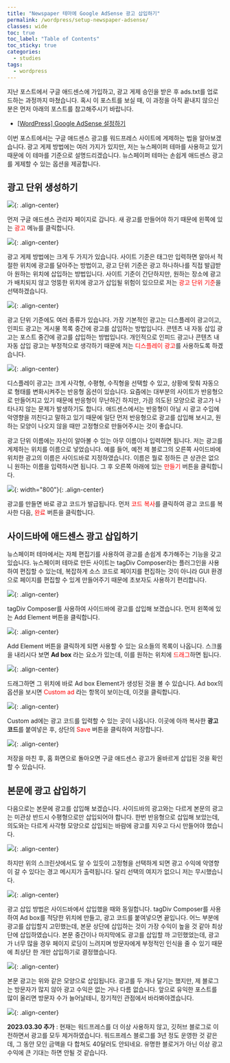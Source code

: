 ```yaml
---
title: "Newspaper 테마에 Google AdSense 광고 삽입하기"
permalink: /wordpress/setup-newspaper-adsense/
classes: wide
toc: true
toc_label: "Table of Contents"
toc_sticky: true
categories:
  - studies
tags:
  - wordpress
---
```


지난 포스트에서 구글 애드센스에 가입하고, 광고 게제 승인을 받은 후 ads.txt를 업로드하는 과정까지 마쳤습니다. 혹시 이 포스트를 보실 때, 이 과정을 아직 끝내지 않으신 분은 먼저 아래의 포스트를 참고해주시기 바랍니다.

- [[WordPress] Google AdSense 설정하기](/wordpress/setting-google-adsense/)

이번 포스트에서는 구글 애드센스 광고를 워드프레스 사이트에 게제하는 법을 알아보겠습니다. 광고 게제 방법에는 여러 가지가 있지만, 저는 뉴스페이퍼 테마를 사용하고 있기 때문에 이 테마를 기준으로 설명드리겠습니다. 뉴스페이퍼 테마는 손쉽게 애드센스 광고를 게제할 수 있는 옵션을 제공합니다.

## 광고 단위 생성하기

![](/assets/images/WP/017/01.png){: .align-center}

먼저 구글 애드센스 관리자 페이지로 갑니다. 새 광고를 만들어야 하기 때문에 왼쪽에 있는 <span style="color:red">광고</span> 메뉴를 클릭합니다.

![](/assets/images/WP/017/02.png){: .align-center}

광고 게제 방법에는 크게 두 가지가 있습니다. 사이트 기준은 태그만 입력하면 알아서 적절한 위치에 광고를 달아주는 방법이고, 광고 단위 기준은 광고 하나하나를 직접 발급받아 원하는 위치에 삽입하는 방법입니다. 사이트 기준이 간단하지만, 원하는 장소에 광고가 배치되지 않고 엉뚱한 위치에 광고가 삽입될 위험이 있으므로 저는 <span style="color:red">광고 단위 기준</span>을 선택하겠습니다.

![](/assets/images/WP/017/03.png){: .align-center}

광고 단위 기준에도 여러 종류가 있습니다. 가장 기본적인 광고는 디스플레이 광고이고, 인피드 광고는 게시물 목록 중간에 광고를 삽입하는 방법입니다. 콘텐츠 내 자동 삽입 광고는 포스트 중간에 광고를 삽입하는 방법입니다. 개인적으로 인피드 광고나 콘텐츠 내 자동 삽입 광고는 부정적으로 생각하기 때문에 저는 <span style="color:red">디스플레이 광고</span>를 사용하도록 하겠습니다.

![](/assets/images/WP/017/04.png){: .align-center}

디스플레이 광고는 크게 사각형, 수평형, 수직형을 선택할 수 있고, 상황에 맞춰 자동으로 형태를 변화시켜주는 반응형 옵션이 있습니다. 요즘에는 대부분의 사이트가 반응형으로 만들어지고 있기 때문에 반응형이 무난하긴 하지만, 가끔 의도된 모양으로 광고가 나타나지 않는 문제가 발생하기도 합니다. 애드센스에서는 반응형이 아닐 시 광고 수입에 악영향을 끼친다고 말하고 있기 때문에 일단 먼저 반응형으로 광고를 삽입해 보시고, 원하는 모양이 나오지 않을 때만 고정형으로 만들어주시는 것이 좋습니다.

광고 단위 이름에는 자신이 알아볼 수 있는 아무 이름이나 입력하면 됩니다. 저는 광고를 게제하는 위치를 이름으로 넣었습니다. 예를 들어, 예전 제 블로그의 오른쪽 사이드바에 위치한 광고의 이름은 사이드바로 지정하였습니다. 이름은 뭘로 정하든 큰 상관은 없으니 원하는 이름을 입력하시면 됩니다. 그 후 오른쪽 아래에 있는 <span style="color:red">만들기</span> 버튼을 클릭합니다.

![](/assets/images/WP/017/05.png){: width="800"}{: .align-center}

광고를 만들면 바로 광고 코드가 발급됩니다. 먼저 <span style="color:red">코드 복사</span>를 클릭하여 광고 코드를 복사한 다음, <span style="color:red">완료</span> 버튼을 클릭합니다.

## 사이드바에 애드센스 광고 삽입하기

뉴스페이퍼 테마에서는 자체 편집기를 사용하여 광고를 손쉽게 추가해주는 기능을 갖고 있습니다. 뉴스페이퍼 테마로 만든 사이트는 tagDiv Composer라는 플러그인을 사용하여 편집할 수 있는데, 복잡하게 소스 코드로 페이지를 편집하는 것이 아니라 GUI 환경으로 페이지를 편집할 수 있게 만들어주기 때문에 초보자도 사용하기 편리합니다.

![](/assets/images/WP/017/06.png){: .align-center}

tagDiv Composer를 사용하여 사이드바에 광고를 삽입해 보겠습니다. 먼저 왼쪽에 있는 Add Element 버튼을 클릭합니다.

![](/assets/images/WP/017/07.png){: .align-center}

Add Element 버튼을 클릭하게 되면 사용할 수 있는 요소들의 목록이 나옵니다. 스크롤을 내리시다 보면 **Ad box** 라는 요소가 있는데, 이를 원하는 위치에 <span style="color:red">드래그</span>하면 됩니다.

![](/assets/images/WP/017/08.png){: .align-center}

드래그하면 그 위치에 바로 Ad box Element가 생성된 것을 볼 수 있습니다. Ad box의 옵션을 보시면 <span style="color:red">Custom ad</span> 라는 항목이 보이는데, 이것을 클릭합니다.

![](/assets/images/WP/017/09.png){: .align-center}

Custom ad에는 광고 코드를 입력할 수 있는 곳이 나옵니다. 이곳에 아까 복사한 **광고 코드**를 붙여넣은 후, 상단의 <span style="color:red">Save</span> 버튼을 클릭하여 저장합니다.

![](/assets/images/WP/017/10.png){: .align-center}

저장을 마친 후, 홈 화면으로 돌아오면 구글 애드센스 광고가 올바르게 삽입된 것을 확인할 수 있습니다.

## 본문에 광고 삽입하기

다음으로는 본문에 광고를 삽입해 보겠습니다. 사이드바의 광고와는 다르게 본문의 광고는 미관상 반드시 수평형으로만 삽입되어야 합니다. 한번 반응형으로 삽입해 보았는데, 의도와는 다르게 사각형 모양으로 삽입되는 바람에 광고를 지우고 다시 만들어야 했습니다. 

![](/assets/images/WP/017/11.png){: .align-center}

하지만 위의 스크린샷에서도 알 수 있듯이 고정형을 선택하게 되면 광고 수익에 악영향이 갈 수 있다는 경고 메시지가 출력됩니다. 달리 선택의 여지가 없으니 저는 무시했습니다.

![](/assets/images/WP/017/12.png){: .align-center}

광고 삽입 방법은 사이드바에서 삽입했을 때와 동일합니다. tagDiv Composer를 사용하여 Ad box를 적당한 위치에 만들고, 광고 코드를 붙여넣으면 끝입니다. 어느 부분에 광고를 삽입할지 고민했는데, 본문 상단에 삽입하는 것이 가장 수익이 높을 것 같아 최상단에 삽입하였습니다. 본문 중간이나 마지막에도 광고를 삽입할 까 고민했었는데, 광고가 너무 많을 경우 페이지 로딩이 느려지며 방문자에게 부정적인 인식을 줄 수 있기 때문에 최상단 한 개만 삽입하기로 결정했습니다.

![](/assets/images/WP/017/13.png){: .align-center}

본문 광고는 위와 같은 모양으로 삽입됩니다. 광고를 두 개나 달기는 했지만, 제 블로그는 방문자가 많지 않아 광고 수익은 없는 거나 다름 없습니다. 앞으로 유익한 포스트를 많이 올리면 방문자 수가 늘어날테니, 장기적인 관점에서 바라봐야겠습니다.

![](/assets/images/WP/017/14.png){: .align-center}

**2023.03.30 추가** : 현재는 워드프레스를 더 이상 사용하지 않고, 깃허브 블로그로 이전하면서 광고를 모두 제거하였습니다. 워드프레스 블로그를 3년 정도 운영한 것 같은데, 그 동안 모인 금액을 다 합쳐도 40달러도 안되네요. 유명한 블로거가 아닌 이상 광고 수익에 큰 기대는 하면 안될 것 같습니다.